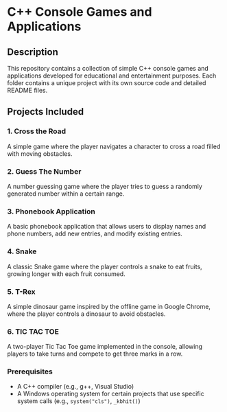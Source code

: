 # C++ Console Games and Applications

## Description
This repository contains a collection of simple C++ console games and applications developed for educational and entertainment purposes. Each folder contains a unique project with its own source code and detailed README files.

## Projects Included

### 1. Cross the Road
A simple game where the player navigates a character to cross a road filled with moving obstacles.

### 2. Guess The Number
A number guessing game where the player tries to guess a randomly generated number within a certain range.

### 3. Phonebook Application
A basic phonebook application that allows users to display names and phone numbers, add new entries, and modify existing entries.

### 4. Snake
A classic Snake game where the player controls a snake to eat fruits, growing longer with each fruit consumed.

### 5. T-Rex
A simple dinosaur game inspired by the offline game in Google Chrome, where the player controls a dinosaur to avoid obstacles.

### 6. TIC TAC TOE
A two-player Tic Tac Toe game implemented in the console, allowing players to take turns and compete to get three marks in a row.

### Prerequisites
- A C++ compiler (e.g., g++, Visual Studio)
- A Windows operating system for certain projects that use specific system calls (e.g., `system("cls")`, `_kbhit()`)
